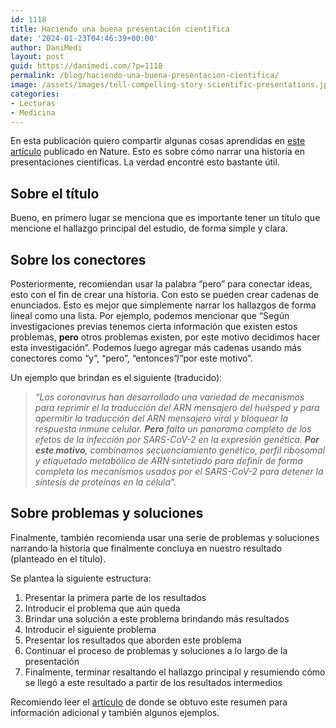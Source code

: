```yaml
---
id: 1118
title: Haciendo una buena presentación científica
date: '2024-01-23T04:46:39+00:00'
author: DaniMedi
layout: post
guid: https://danimedi.com/?p=1118
permalink: /blog/haciendo-una-buena-presentacion-cientifica/
image: /assets/images/tell-compelling-story-scientific-presentations.jpg
categories:
- Lecturas
- Medicina
---
```


En esta publicación quiero compartir algunas cosas aprendidas en [este artículo](https://www.nature.com/articles/d41586-021-03603-2) publicado en Nature. Esto es sobre cómo narrar una historia en presentaciones científicas. La verdad encontré esto bastante útil.

## Sobre el título

Bueno, en primero lugar se menciona que es importante tener un título que mencione el hallazgo principal del estudio, de forma simple y clara.

## Sobre los conectores

Posteriormente, recomiendan usar la palabra “pero” para conectar ideas, esto con el fin de crear una historia. Con esto se pueden crear cadenas de enunciados. Esto es mejor que simplemente narrar los hallazgos de forma lineal como una lista. Por ejemplo, podemos mencionar que “Según investigaciones previas tenemos cierta información que existen estos problemas, **pero** otros problemas existen, por este motivo decidimos hacer esta investigación”. Podemos luego agregar más cadenas usando más conectores como “y”, “pero”, “entonces”/”por este motivo”.

Un ejemplo que brindan es el siguiente (traducido):

> *“Los coronavirus han desarrollado una variedad de mecanismos para reprimir el la traducción del ARN mensajero del huésped y para apermitir la traducción del ARN mensajero viral y bloquear la respuesta inmune celular. **Pero** falta un panorama completo de los efetos de la infección por SARS-CoV-2 en la expresión genética. **Por este motivo**, combinamos secuenciamiento genético, perfil ribosomal y etiquetado metabólico de ARN sintetiado para definir de forma completa los mecanismos usados por el SARS-CoV-2 para detener la síntesis de proteínas en la célula”.*

## Sobre problemas y soluciones

Finalmente, también recomienda usar una serie de problemas y soluciones narrando la historia que finalmente concluya en nuestro resultado (planteado en el título).

Se plantea la siguiente estructura:

1. Presentar la primera parte de los resultados
2. Introducir el problema que aún queda
3. Brindar una solución a este problema brindando más resultados
4. Introducir el siguiente problema
5. Presentar los resultados que aborden este problema
6. Continuar el proceso de problemas y soluciones a lo largo de la presentación
7. Finalmente, terminar resaltando el hallazgo principal y resumiendo cómo se llegó a este resultado a partir de los resultados intermedios

Recomiendo leer el [artículo](https://www.nature.com/articles/d41586-021-03603-2) de donde se obtuvo este resumen para información adicional y también algunos ejemplos.